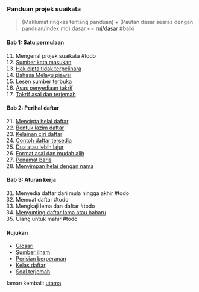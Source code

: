 ---
---

### Panduan projek suaikata

> (Maklumat ringkas tentang panduan) + (Pautan dasar
> searas dengan panduan/index.md)
> dasar <= [ruj/dasar](ruj/dasar.md) #baiki

#### Bab 1: Satu permulaan

11. Mengenal projek suaikata #todo
12. [Sumber kata masukan](bab/sumber.md)
13. [Hak cipta tidak terpelihara](bab/hak-cipta.md)
14. [Bahasa Melayu piawai](bab/piawai.md)
15. [Lesen sumber terbuka](bab/lesen.md)
16. [Asas penyediaan takrif](bab/asas.md)
17. [Takrif asal dan terjemah](bab/takrif.md)

#### Bab 2: Perihal daftar

21. [Mencipta helai daftar](bab/helai.md)
22. [Bentuk lazim daftar](bab/lazim.md)
23. [Kelainan ciri daftar](bab/lain.md)
24. [Contoh daftar tersedia](bab/contoh.md)
25. [Dua atau lebih lajur](bab/lajur.md)
26. [Format asal dan mudah alih](bab/format.md)
27. [Penamat baris](bab/baris.md)
28. [Menyimpan helai dengan nama](bab/nama.md)

#### Bab 3: Aturan kerja

31. Menyedia daftar dari mula hingga akhir #todo
32. Memuat daftar #todo
33. Mengkaji lema dan daftar #todo
34. [Menyunting daftar lama atau baharu](bab/sunting.md)
35. Ulang untuk mahir #todo

#### Rujukan

- [Glosari](ruj/glosari.md)
- [Sumber ilham](ruj/ilham.md)
- [Perisian berperanan](ruj/perisian.md)
- [Kelas daftar](ruj/kelas.md)
- [Soal terjemah](ruj/terjemah.md)

laman kembali: [utama][0]

  [0]: ../index.md
